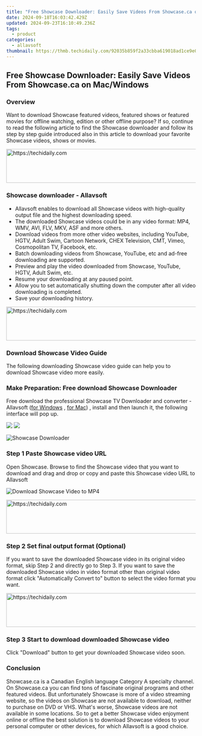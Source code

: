 ```yaml
---
title: "Free Showcase Downloader: Easily Save Videos From Showcase.ca on Mac/Windows"
date: 2024-09-18T16:03:42.429Z
updated: 2024-09-23T16:10:49.236Z
tags:
  - product
categories:
  - allavsoft
thumbnail: https://thmb.techidaily.com/92035b859f2a33cbba619018ad1ce9e04183738fea2a2a1a7fe9a2df3a6ca28a.jpg
---
```


## Free Showcase Downloader: Easily Save Videos From Showcase.ca on Mac/Windows

### Overview

Want to download Showcase featured videos, featured shows or featured movies for offline watching, edition or other offline purpose? If so, continue to read the following article to find the Showcase downloader and follow its step by step guide introduced also in this article to download your favorite Showcase videos, shows or movies.

<!-- affiliate ads begin -->
<a href="https://aligracehair.sjv.io/c/5597632/1948937/19272" target="_top" id="1948937">
  <img src="//a.impactradius-go.com/display-ad/19272-1948937" border="0" alt="https://techidaily.com" width="728" height="90"/>
</a>
<img height="0" width="0" src="https://aligracehair.sjv.io/i/5597632/1948937/19272" style="position:absolute;visibility:hidden;" border="0" />
<!-- affiliate ads end -->

### Showcase downloader - Allavsoft

* Allavsoft enables to download all Showcase videos with high-quality output file and the highest downloading speed.
* The downloaded Showcase videos could be in any video format: MP4, WMV, AVI, FLV, MKV, ASF and more others.
* Download videos from more other video websites, including YouTube, HGTV, Adult Swim, Cartoon Network, CHEX Television, CMT, Vimeo, Cosmopolitan TV, Facebook, etc.
* Batch downloading videos from Showcase, YouTube, etc and ad-free downloading are supported.
* Preview and play the video downloaded from Showcase, YouTube, HGTV, Adult Swim, etc.
* Resume your downloading at any paused point.
* Allow you to set automatically shutting down the computer after all video downloading is completed.
* Save your downloading history.

<!-- affiliate ads begin -->
<a href="https://appsumo.8odi.net/c/5597632/2132160/7443" target="_top" id="2132160">
  <img src="//a.impactradius-go.com/display-ad/7443-2132160" border="0" alt="https://techidaily.com" width="600" height="90"/>
</a>
<img height="0" width="0" src="https://appsumo.8odi.net/i/5597632/2132160/7443" style="position:absolute;visibility:hidden;" border="0" />
<!-- affiliate ads end -->

### Download Showcase Video Guide

The following downloading Showcase video guide can help you to download Showcase video more easily.

### Make Preparation: Free download Showcase Downloader

Free download the professional Showcase TV Downloader and converter - Allavsoft ([for Windows](https://tools.techidaily.com/allavsoft/products/) , [for Mac](https://tools.techidaily.com/allavsoft/products/)) , install and then launch it, the following interface will pop up.

[![](https://www.allavsoft.com/how-to/../images/how-to/free-download-win.jpg)](https://tools.techidaily.com/allavsoft/products/) [![](https://www.allavsoft.com/how-to/../images/how-to/free-download-mac.jpg)](https://tools.techidaily.com/allavsoft/products/)

![Showcase Downloader](https://www.allavsoft.com/how-to/../images/allavsoft/screen-shot-600.jpg)

### Step 1 Paste Showcase video URL

Open Showcase. Browse to find the Showcase video that you want to download and drag and drop or copy and paste this Showcase video URL to Allavsoft

![Download Showcase Video to MP4](https://www.allavsoft.com/how-to/../images/how-to/download-rtmp-video/download-rtmp-video.jpg)

<!-- affiliate ads begin -->
<a href="https://appsumo.8odi.net/c/5597632/2151873/7443" target="_top" id="2151873">
  <img src="//a.impactradius-go.com/display-ad/7443-2151873" border="0" alt="https://techidaily.com" width="728" height="90"/>
</a>
<img height="0" width="0" src="https://appsumo.8odi.net/i/5597632/2151873/7443" style="position:absolute;visibility:hidden;" border="0" />
<!-- affiliate ads end -->

### Step 2 Set final output format (Optional)

If you want to save the downloaded Showcase video in its original video format, skip Step 2 and directly go to Step 3\. If you want to save the downloaded Showcase video in video format other than original video format click "Automatically Convert to" button to select the video format you want.

<!-- affiliate ads begin -->
<a href="https://ephamedtechinc.pxf.io/c/5597632/2123511/26400" target="_top" id="2123511">
  <img src="//a.impactradius-go.com/display-ad/26400-2123511" border="0" alt="https://techidaily.com" width="728" height="90"/>
</a>
<img height="0" width="0" src="https://ephamedtechinc.pxf.io/i/5597632/2123511/26400" style="position:absolute;visibility:hidden;" border="0" />
<!-- affiliate ads end -->

### Step 3 Start to download downloaded Showcase video

Click "Download" button to get your downloaded Showcase video soon.

### Conclusion

Showcase.ca is a Canadian English language Category A specialty channel. On Showcase.ca you can find tons of fascinate original programs and other featured videos. But unfortunately Showcase is more of a video streaming website, so the videos on Showcase are not available to download, neither to purchase on DVD or VHS. What's worse, Showcase videos are not available in some locations. So to get a better Showcase video enjoyment online or offline the best solution is to download Showcase videos to your personal computer or other devices, for which Allavsoft is a good choice.

<ins class="adsbygoogle"
     style="display:block"
     data-ad-format="autorelaxed"
     data-ad-client="ca-pub-7571918770474297"
     data-ad-slot="1223367746"></ins>

<ins class="adsbygoogle"
     style="display:block"
     data-ad-client="ca-pub-7571918770474297"
     data-ad-slot="8358498916"
     data-ad-format="auto"
     data-full-width-responsive="true"></ins>



